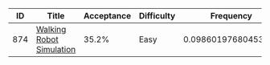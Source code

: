 |ID|Title|Acceptance|Difficulty|Frequency|
|----|-----|----|---|---|
|874|[Walking Robot Simulation]( https://leetcode.com/problems/walking-robot-simulation)|35.2%|Easy|0.09860197680453955|
